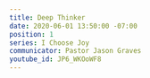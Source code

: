 ```yaml
---
title: Deep Thinker
date: 2020-06-01 13:50:00 -07:00
position: 1
series: I Choose Joy
communicator: Pastor Jason Graves
youtube_id: JP6_WKOoWF8
---
```


